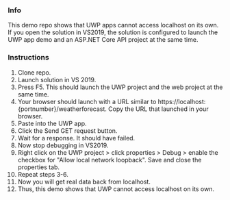 ### Info

This demo repo shows that UWP apps cannot access localhost on its own. If you open the solution in VS2019, the solution is configured to launch the UWP app demo and an ASP.NET Core API project at the same time.

### Instructions

1. Clone repo.
2. Launch solution in VS 2019.
3. Press F5. This should launch the UWP project and the web project at the same time.
4. Your browser should launch with a URL similar to https://localhost:{portnumber}/weatherforecast. Copy the URL that launched in your browser.
5. Paste into the UWP app.
6. Click the Send GET request button.
7. Wait for a response. It should have failed.
8. Now stop debugging in VS2019.
9. Right click on the UWP project > click properties > Debug > enable the checkbox for "Allow local network loopback". Save and close the properties tab.
10. Repeat steps 3-6.
11. Now you will get real data back from localhost.
12. Thus, this demo shows that UWP cannot access localhost on its own.
